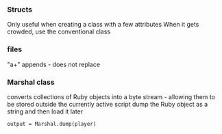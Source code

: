 ### Structs
Only useful when creating a class with a few attributes 
When it gets crowded, use the conventional class

### files
"a+" appends - does not replace

### Marshal class
converts collections of Ruby objects into a byte stream - allowing them to be stored outside the currently active script
dump the Ruby object as a string and then load it later

`output = Marshal.dump(player)`